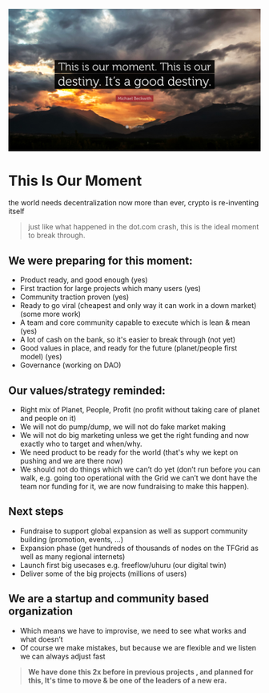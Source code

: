 ![image alt text](img/this_is_our_moment_quote.png )

# This Is Our Moment

the world needs decentralization now more than ever, crypto is re-inventing itself 
> just like what happened in the dot.com crash, this is the ideal moment to break through.

## We were preparing for this moment:

* Product ready, and good enough (yes)
* First traction for large projects which many users (yes)
* Community traction proven (yes)
* Ready to go viral (cheapest and only way it can work in a down market) (some more work)
* A team and core community capable to execute which is lean & mean (yes)
* A lot of cash on the bank, so it's easier to break through (not yet)
* Good values in place, and ready for the future (planet/people first model) (yes)
* Governance (working on DAO)

## Our values/strategy reminded:

* Right mix of Planet, People, Profit (no profit without taking care of planet and people on it)
* We will not do pump/dump, we will not do fake market making
* We will not do big marketing unless we get the right funding and now exactly who to target and when/why.
* We need product to be ready for the world (that's why we kept on pushing and we are there now)
* We should not do things which we can’t do yet (don’t run before you can walk, e.g. going too operational with the Grid we can’t we dont have the team nor funding for it, we are now fundraising to make this happen).

## Next steps

* Fundraise to support global expansion as well as support community building (promotion, events, …)
* Expansion phase (get hundreds of thousands of nodes on the TFGrid as well as many regional internets)
* Launch first big usecases e.g. freeflow/uhuru (our digital twin)
* Deliver some of the big projects (millions of users)

## We are a startup and community based organization

* Which means we have to improvise, we need to see what works and what doesn’t
* Of course we make mistakes, but because we are flexible and we listen we can always adjust fast

> **We have done this 2x before in previous projects , and planned for this, 
> It's time to move & be one of the leaders of a new era.**